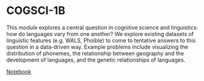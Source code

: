 # COGSCI-1B

This module explores a central question in cognitive science and linguistics: how do languages vary from one another? We explore existing datasets of linguistic features (e.g. WALS, Phoible) to come to tentative answers to this question in a data-driven way. Example problems include visualizing the distribution of phonemes, the relationship between geography and the development of languages, and the genetic relationships of languages.

[Notebook](http://datahub.berkeley.edu/user-redirect/interact?account=ds-modules&repo=COGSCI-1B&branch=master&path=Exploration.ipynb)
